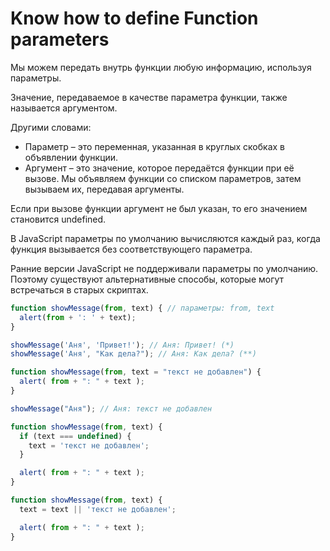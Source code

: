 # Know how to define Function parameters

Мы можем передать внутрь функции любую информацию, используя параметры.

Значение, передаваемое в качестве параметра функции, также называется аргументом.

Другими словами:

- Параметр – это переменная, указанная в круглых скобках в объявлении функции.
- Аргумент – это значение, которое передаётся функции при её вызове.
  Мы объявляем функции со списком параметров, затем вызываем их, передавая аргументы.

Если при вызове функции аргумент не был указан, то его значением становится undefined.

В JavaScript параметры по умолчанию вычисляются каждый раз, когда функция вызывается без соответствующего параметра.

Ранние версии JavaScript не поддерживали параметры по умолчанию. Поэтому существуют альтернативные способы, которые могут встречаться в старых скриптах.

```JavaScript
function showMessage(from, text) { // параметры: from, text
  alert(from + ': ' + text);
}

showMessage('Аня', 'Привет!'); // Аня: Привет! (*)
showMessage('Аня', "Как дела?"); // Аня: Как дела? (**)
```

```JavaScript
function showMessage(from, text = "текст не добавлен") {
  alert( from + ": " + text );
}

showMessage("Аня"); // Аня: текст не добавлен
```

```JavaScript
function showMessage(from, text) {
  if (text === undefined) {
    text = 'текст не добавлен';
  }

  alert( from + ": " + text );
}
```

```JavaScript
function showMessage(from, text) {
  text = text || 'текст не добавлен';

  alert( from + ": " + text );
}
```
